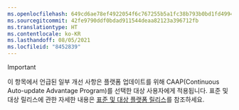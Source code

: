 ```yaml
---
ms.openlocfilehash: 649cd6ae78ef4922054f6c767255b5a1fc38b793b0bd1fd49943d4946d8025a9
ms.sourcegitcommit: 42fe9790ddf0bdad911544deaa82123a396712fb
ms.translationtype: HT
ms.contentlocale: ko-KR
ms.lasthandoff: 08/05/2021
ms.locfileid: "8452839"
---
```

> [!IMPORTANT]
> 이 항목에서 언급된 일부 개선 사항은 플랫폼 업데이트를 위해 CAAP(Continuous Auto-update Advantage Program)를 선택한 대상 사용자에게 적용됩니다. 표준 및 대상 릴리스에 관한 자세한 내용은 [표준 및 대상 플랫폼 릴리스](../../get-started/public-preview-releases.md)를 참조하세요.
